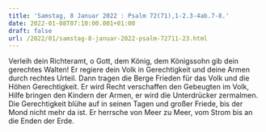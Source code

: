 ```yaml
---
title: 'Samstag, 8 Januar 2022 : Psalm 72(71),1-2.3-4ab.7-8.'
date: 2022-01-08T07:10:00.001+01:00
draft: false
url: /2022/01/samstag-8-januar-2022-psalm-72711-23.html
---
```


Verleih dein Richteramt, o Gott, dem König, dem Königssohn gib dein gerechtes Walten! Er regiere dein Volk in Gerechtigkeit und deine Armen durch rechtes Urteil. Dann tragen die Berge Frieden für das Volk und die Höhen Gerechtigkeit. Er wird Recht verschaffen den Gebeugten im Volk, Hilfe bringen den Kindern der Armen, er wird die Unterdrücker zermalmen. Die Gerechtigkeit blühe auf in seinen Tagen und großer Friede, bis der Mond nicht mehr da ist. Er herrsche von Meer zu Meer, vom Strom bis an die Enden der Erde.